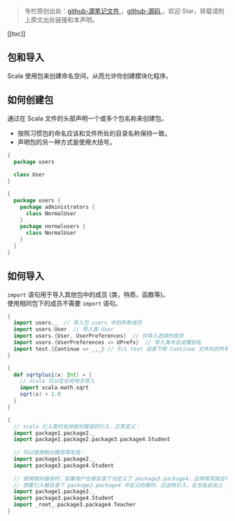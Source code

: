 > 专栏原创出处：[github-源笔记文件 ](https://github.com/GourdErwa/review-notes/tree/master/language/scala-basis) ，[github-源码 ](https://github.com/GourdErwa/scala-advanced/tree/master/scala-base/src/main/scala/com/gourd/scala/base/)，欢迎 Star，转载请附上原文出处链接和本声明。

[[toc]]
## 包和导入
Scala 使用包来创建命名空间，从而允许你创建模块化程序。
## 如何创建包
通过在 Scala 文件的头部声明一个或多个包名称来创建包。  
* 按照习惯包的命名应该和文件所处的目录名称保持一致。  
* 声明包的另一种方式是使用大括号。
```scala
{
  package users
  
  class User
}
```
```scala
{
  package users {
    package administrators {
      class NormalUser
    }
    package normalusers {
      class NormalUser
    }
  }
}
```
## 如何导入
`import` 语句用于导入其他包中的成员 (类，特质，函数等)。  
使用相同包下的成员不需要 `import` 语句。
```scala
{
  import users._  // 导入包 users 中的所有成员
  import users.User  // 导入类 User
  import users.{User, UserPreferences}  // 仅导入选择的成员
  import users.{UserPreferences => UPrefs}  // 导入类并且设置别名
  import test.{Continue => _,_} // 引入 test 目录下除 Continue 文件外的所有文件
}
```
```scala
{
  def sqrtplus1(x: Int) = {
    // scala 可以在任何地方导入
    import scala.math.sqrt
    sqrt(x) + 1.0
  }
}
```
```scala
{
  // scala 引入类时支持相对路径的引入，正常定义：
  import package1.package2._
  import package1.package2.package3.package4.Student
  
  // 可以使用相对路径简写成：
  import package1.package2._
  import package3.package4.Student
  
  // 使用相对路径时，如果用户在根目录下也定义了 package3.package4，这样简写就会冲突。
  // 想要引入根目录下 package3.package4 中定义的类时，应这样引入，在包名前加上 _root_
  import package1.package2._
  import package3.package4.Student
  import _root_.package3.package4.Teacher
}
```